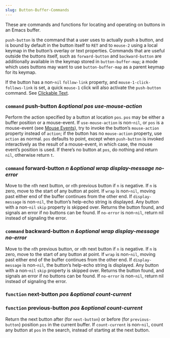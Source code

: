```yaml
---
slug: Button-Buffer-Commands
---
```


These are commands and functions for locating and operating on buttons in an Emacs buffer.

`push-button` is the command that a user uses to actually push a button, and is bound by default in the button itself to `RET` and to `mouse-2` using a local keymap in the button’s overlay or text properties. Commands that are useful outside the buttons itself, such as `forward-button` and `backward-button` are additionally available in the keymap stored in `button-buffer-map`; a mode which uses buttons may want to use `button-buffer-map` as a parent keymap for its keymap.

If the button has a non-`nil` `follow-link` property, and `mouse-1-click-follows-link` is set, a quick `mouse-1` click will also activate the `push-button` command. See [Clickable Text](Clickable-Text).

### <span className="tag command">`command`</span> **push-button** *\&optional pos use-mouse-action*

Perform the action specified by a button at location `pos`. `pos` may be either a buffer position or a mouse-event. If `use-mouse-action` is non-`nil`, or `pos` is a mouse-event (see [Mouse Events](Mouse-Events)), try to invoke the button’s `mouse-action` property instead of `action`; if the button has no `mouse-action` property, use `action` as normal. `pos` defaults to point, except when `push-button` is invoked interactively as the result of a mouse-event, in which case, the mouse event’s position is used. If there’s no button at `pos`, do nothing and return `nil`, otherwise return `t`.

### <span className="tag command">`command`</span> **forward-button** *n \&optional wrap display-message no-error*

Move to the `n`th next button, or `n`th previous button if `n` is negative. If `n` is zero, move to the start of any button at point. If `wrap` is non-`nil`, moving past either end of the buffer continues from the other end. If `display-message` is non-`nil`, the button’s help-echo string is displayed. Any button with a non-`nil` `skip` property is skipped over. Returns the button found, and signals an error if no buttons can be found. If `no-error` is non-`nil`, return nil instead of signaling the error.

### <span className="tag command">`command`</span> **backward-button** *n \&optional wrap display-message no-error*

Move to the `n`th previous button, or `n`th next button if `n` is negative. If `n` is zero, move to the start of any button at point. If `wrap` is non-`nil`, moving past either end of the buffer continues from the other end. If `display-message` is non-`nil`, the button’s help-echo string is displayed. Any button with a non-`nil` `skip` property is skipped over. Returns the button found, and signals an error if no buttons can be found. If `no-error` is non-`nil`, return nil instead of signaling the error.

### <span className="tag function">`function`</span> **next-button** *pos \&optional count-current*

### <span className="tag function">`function`</span> **previous-button** *pos \&optional count-current*

Return the next button after (for `next-button`) or before (for `previous-button`) position `pos` in the current buffer. If `count-current` is non-`nil`, count any button at `pos` in the search, instead of starting at the next button.
